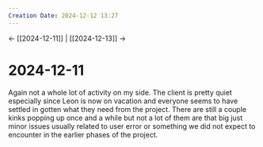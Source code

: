 ```yaml
---
Creation Date: 2024-12-12 13:27
---
```


<- [[2024-12-11]] | [[2024-12-13]]  ->

# 2024-12-11
Again not a whole lot of activity on my side. The client is pretty quiet especially since Leon is now on vacation and everyone seems to have settled in gotten what they need from the project. There are still a couple kinks popping up once and a while but not a lot of them are that big just minor issues usually related to user error or something we did not expect to encounter in the earlier phases of the project. 
